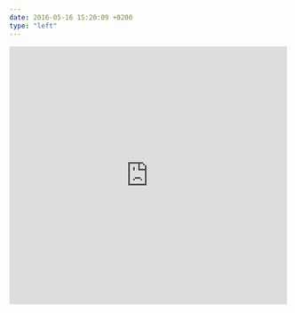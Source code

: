 ```yaml
---
date: 2016-05-16 15:20:09 +0200
type: "left"
---
```

<iframe src="https://www.facebook.com/plugins/post.php?href=https%3A%2F%2Fwww.facebook.com%2FValyerko%2Fposts%2F10154114293909014&width=500" width="500" height="464" style="border:none;overflow:hidden" scrolling="no" frameborder="0" allowTransparency="true"></iframe>
